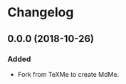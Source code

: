 Changelog
=========

0.0.0 (2018-10-26)
------------------

### Added

- Fork from TeXMe to create MdMe.
